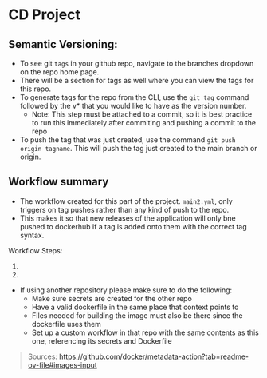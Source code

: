 # CD Project

## Semantic Versioning:

- To see git `tags` in your github repo, navigate to the branches dropdown on the repo home page.
- There will be a section for tags as well where you can view the tags for this repo.
- To generate tags for the repo from the CLI, use the `git tag` command followed by the v* that you would like to have as the version number.
    - Note: This step must be attached to a commit, so it is best practice to run this immediately after commiting and pushing a commit to the repo
- To push the tag that was just created, use the command `git push origin tagname`. This will push the tag just created to the main branch or origin.

## Workflow summary

- The workflow created for this part of the project. `main2.yml`, only triggers on tag pushes rather than any kind of push to the repo.
- This makes it so that new releases of the application will only bne pushed to dockerhub if a tag is added onto them with the correct tag syntax.


Workflow Steps:

1. 
2. 



- If using another repository please make sure to do the following:
    - Make sure secrets are created for the other repo
    - Have a valid dockerfile in the same place that context points to
    - Files needed for building the image must also be there since the dockerfile uses them
    - Set up a custom workflow in that repo with the same contents as this one, referencing its secrets and Dockerfile
  




> Sources:
> https://github.com/docker/metadata-action?tab=readme-ov-file#images-input
> 
